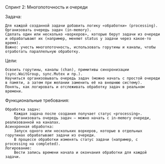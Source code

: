 Спринт 2: Многопоточность и очереди

Задача:

    Для каждой созданной задачи добавить логику «обработки» (processing).
    Организовать очередь задач (in-memory).
    Сделать один или несколько «воркеров», которые берут задачи из очереди и обрабатывают их (например, меняют status у задачи через какое-то время).
    Важно: учесть многопоточность, использовать горутины и каналы, чтобы отработать параллельную обработку.

Цели:

    Освоить горутины, каналы (chan), примитивы синхронизации (sync.WaitGroup, sync.Mutex и пр.).
    Научиться организовывать очередь задач (можно начать с простой очереди в памяти, а затем при желании заменить её на внешнюю систему).
    Понять, как логировать и отслеживать обработку задач в реальном времени.

Функциональные требования:

    Обработка задач:
        Каждая задача после создания получает статус «processing».
        Организовать очередь задач – можно начать с in-memory очереди, реализованной на каналах.
    Асинхронная обработка:
        Запуск одного или нескольких воркеров, которые в отдельных горутинах обрабатывают задачи из очереди.
        В процессе обработки изменять статус задачи (например, с processing на completed).
    Логирование:
        Вести запись времени начала и окончания обработки для каждой задачи.